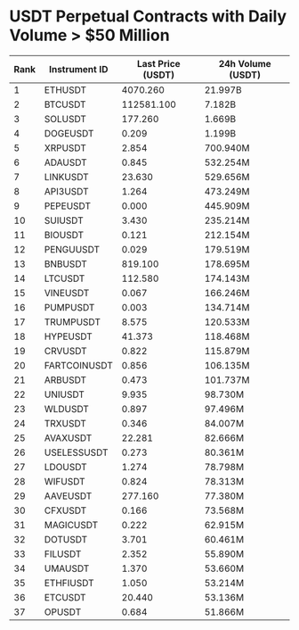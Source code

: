 # USDT Perpetual Contracts with Daily Volume > $50 Million

| Rank | Instrument ID | Last Price (USDT) | 24h Volume (USDT) |
|------|---------------|-------------------|-------------------|
| 1 | ETHUSDT | 4070.260 | 21.997B |
| 2 | BTCUSDT | 112581.100 | 7.182B |
| 3 | SOLUSDT | 177.260 | 1.669B |
| 4 | DOGEUSDT | 0.209 | 1.199B |
| 5 | XRPUSDT | 2.854 | 700.940M |
| 6 | ADAUSDT | 0.845 | 532.254M |
| 7 | LINKUSDT | 23.630 | 529.656M |
| 8 | API3USDT | 1.264 | 473.249M |
| 9 | PEPEUSDT | 0.000 | 445.909M |
| 10 | SUIUSDT | 3.430 | 235.214M |
| 11 | BIOUSDT | 0.121 | 212.154M |
| 12 | PENGUUSDT | 0.029 | 179.519M |
| 13 | BNBUSDT | 819.100 | 178.695M |
| 14 | LTCUSDT | 112.580 | 174.143M |
| 15 | VINEUSDT | 0.067 | 166.246M |
| 16 | PUMPUSDT | 0.003 | 134.714M |
| 17 | TRUMPUSDT | 8.575 | 120.533M |
| 18 | HYPEUSDT | 41.373 | 118.468M |
| 19 | CRVUSDT | 0.822 | 115.879M |
| 20 | FARTCOINUSDT | 0.856 | 106.135M |
| 21 | ARBUSDT | 0.473 | 101.737M |
| 22 | UNIUSDT | 9.935 | 98.730M |
| 23 | WLDUSDT | 0.897 | 97.496M |
| 24 | TRXUSDT | 0.346 | 84.007M |
| 25 | AVAXUSDT | 22.281 | 82.666M |
| 26 | USELESSUSDT | 0.273 | 80.361M |
| 27 | LDOUSDT | 1.274 | 78.798M |
| 28 | WIFUSDT | 0.824 | 78.313M |
| 29 | AAVEUSDT | 277.160 | 77.380M |
| 30 | CFXUSDT | 0.166 | 73.568M |
| 31 | MAGICUSDT | 0.222 | 62.915M |
| 32 | DOTUSDT | 3.701 | 60.461M |
| 33 | FILUSDT | 2.352 | 55.890M |
| 34 | UMAUSDT | 1.370 | 53.660M |
| 35 | ETHFIUSDT | 1.050 | 53.214M |
| 36 | ETCUSDT | 20.440 | 53.136M |
| 37 | OPUSDT | 0.684 | 51.866M |
